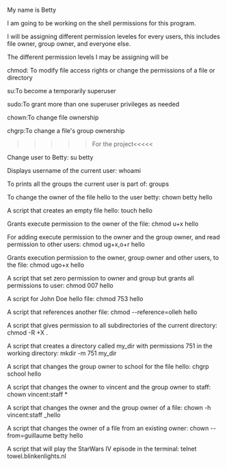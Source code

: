 My name is Betty

I am going to be working on the shell permissions for this program.

I will be assigning different permission leveles for every users, this includes file owner, group owner, and everyone else. 



The different permission levels I may be assigning will be 

chmod:  To modify file access rights or change the permissions of a file or directory

su:To become a temporarily superuser

sudo:To grant more than one superuser privileges as needed

chown:To change file ownership

chgrp:To change a file's group ownership

>>>>>For the project<<<<<

Change user to  Betty: su betty

Displays username of the current user: whoami

To prints all the groups the current user is part of: groups

To change the owner of the file hello to the user betty: chown betty hello

A script that creates an empty file hello: touch hello

Grants execute permission to the owner of the file: chmod u+x hello

For adding execute permission to the owner and the group owner, and read permission to other users: chmod ug+x,o+r hello

Grants execution permission to the owner, group owner and other users, to the file: chmod ugo+x hello

A script that set zero permission to owner and group but grants all permissions to user: chmod 007 hello

A script for John Doe hello file: chmod 753 hello

A script that references another file: chmod --reference=olleh hello

A script that gives permission to all subdirectories of the current directory: chmod -R +X .

A script that creates a directory called my_dir with permissions 751 in the working directory: mkdir -m 751 my_dir

A script that changes the group owner to school for the file hello: chgrp school hello

A script that changes the owner to vincent and the group owner to staff: chown vincent:staff *

A script that changes the owner and the group owner of a file: chown -h vincent:staff _hello

A script that changes the owner of a file from an existing owner: chown --from=guillaume betty hello

A script that will play the StarWars IV episode in the terminal: telnet towel.blinkenlights.nl
